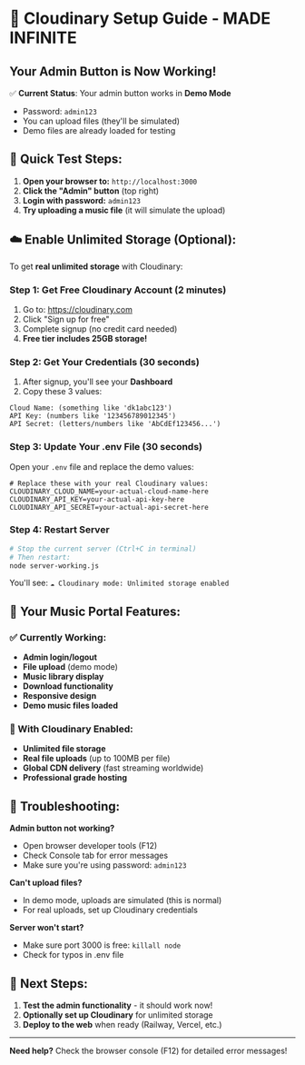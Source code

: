 # 🚀 Cloudinary Setup Guide - MADE INFINITE

## Your Admin Button is Now Working! 

✅ **Current Status**: Your admin button works in **Demo Mode**
- Password: `admin123`
- You can upload files (they'll be simulated)
- Demo files are already loaded for testing

## 🎯 Quick Test Steps:

1. **Open your browser to:** `http://localhost:3000`
2. **Click the "Admin" button** (top right)
3. **Login with password:** `admin123`
4. **Try uploading a music file** (it will simulate the upload)

## ☁️ Enable Unlimited Storage (Optional):

To get **real unlimited storage** with Cloudinary:

### Step 1: Get Free Cloudinary Account (2 minutes)
1. Go to: https://cloudinary.com
2. Click "Sign up for free" 
3. Complete signup (no credit card needed)
4. **Free tier includes 25GB storage!**

### Step 2: Get Your Credentials (30 seconds)
1. After signup, you'll see your **Dashboard**
2. Copy these 3 values:

```
Cloud Name: (something like 'dk1abc123')
API Key: (numbers like '123456789012345')
API Secret: (letters/numbers like 'AbCdEf123456...')
```

### Step 3: Update Your .env File (30 seconds)
Open your `.env` file and replace the demo values:

```env
# Replace these with your real Cloudinary values:
CLOUDINARY_CLOUD_NAME=your-actual-cloud-name-here
CLOUDINARY_API_KEY=your-actual-api-key-here
CLOUDINARY_API_SECRET=your-actual-api-secret-here
```

### Step 4: Restart Server
```bash
# Stop the current server (Ctrl+C in terminal)
# Then restart:
node server-working.js
```

You'll see: `☁️ Cloudinary mode: Unlimited storage enabled`

## 🎵 Your Music Portal Features:

### ✅ Currently Working:
- **Admin login/logout**
- **File upload** (demo mode)
- **Music library display**
- **Download functionality**
- **Responsive design**
- **Demo music files loaded**

### 🚀 With Cloudinary Enabled:
- **Unlimited file storage**
- **Real file uploads** (up to 100MB per file)
- **Global CDN delivery** (fast streaming worldwide)
- **Professional grade hosting**

## 🐛 Troubleshooting:

**Admin button not working?**
- Open browser developer tools (F12)
- Check Console tab for error messages
- Make sure you're using password: `admin123`

**Can't upload files?**
- In demo mode, uploads are simulated (this is normal)
- For real uploads, set up Cloudinary credentials

**Server won't start?**
- Make sure port 3000 is free: `killall node`
- Check for typos in .env file

## 🎯 Next Steps:

1. **Test the admin functionality** - it should work now!
2. **Optionally set up Cloudinary** for unlimited storage
3. **Deploy to the web** when ready (Railway, Vercel, etc.)

---

**Need help?** Check the browser console (F12) for detailed error messages! 